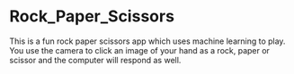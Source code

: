 # Rock_Paper_Scissors

This is a fun rock paper scissors app which uses machine learning to play. You use the camera to click an image of your hand as a rock, paper or scissor and the computer will respond as well.
